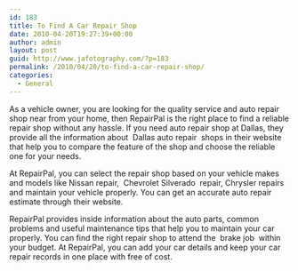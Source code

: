 ```yaml
---
id: 183
title: To Find A Car Repair Shop
date: 2010-04-20T19:27:39+00:00
author: admin
layout: post
guid: http://www.jafotography.com/?p=183
permalink: /2010/04/20/to-find-a-car-repair-shop/
categories:
  - General
---
```

As a vehicle owner, you are looking for the quality service and auto repair shop near from your home, then RepairPal is the right place to find a reliable repair shop without any hassle. If you need auto repair shop at Dallas, they provide all the information about &nbsp;Dallas auto repair&nbsp; shops in their website that help you to compare the feature of the shop and choose the reliable one for your needs.

At RepairPal, you can select the repair shop based on your vehicle makes and models like Nissan repair, &nbsp;Chevrolet Silverado&nbsp; repair, Chrysler repairs and maintain your vehicle properly. You can get an accurate auto repair estimate through their website.

RepairPal provides inside information about the auto parts, common problems and useful maintenance tips that help you to maintain your car properly. You can find the right repair shop to attend the &nbsp;brake job&nbsp; within your budget. At RepairPal, you can add your car details and keep your car repair records in one place with free of cost.